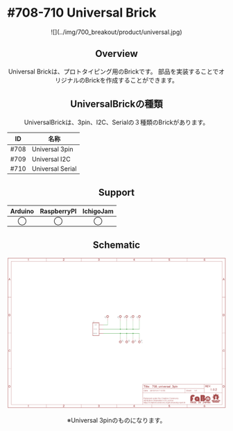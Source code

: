 # #708-710 Universal Brick

<center>![](../img/700_breakout/product/universal.jpg)
<!--COLORME-->

## Overview
Universal Brickは、プロトタイピング用のBrickです。
部品を実装することでオリジナルのBrickを作成することができます。

## UniversalBrickの種類
UniversalBrickは、3pin、I2C、Serialの３種類のBrickがあります。

|ID|名称|
|--|--|
|#708|Universal 3pin|
|#709|Universal I2C|
|#710|Universal Serial|

## Support
|Arduino|RaspberryPI|IchigoJam|
|:--:|:--:|:--:|
|◯|◯|◯|

## Schematic
![](../img/700_breakout/schematic/universal_schematic.png)

※Universal 3pinのものになります。
